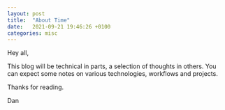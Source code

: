 ```yaml
---
layout: post
title:  "About Time"
date:   2021-09-21 19:46:26 +0100
categories: misc
---
```

Hey all,

This blog will be technical in parts, a selection of thoughts in others. You can expect some notes on various technologies, workflows and projects. 

Thanks for reading.

Dan
